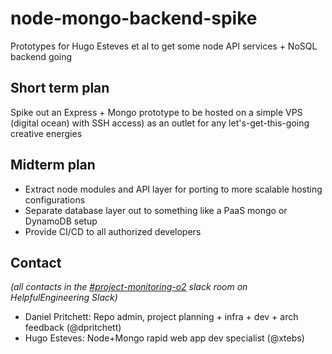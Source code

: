 # node-mongo-backend-spike
Prototypes for Hugo Esteves et al to get some node API services + NoSQL backend going

## Short term plan
Spike out an Express + Mongo prototype to be hosted on a simple VPS (digital ocean) with SSH access) as an outlet for any let's-get-this-going creative energies

## Midterm plan
- Extract node modules and API layer for porting to more scalable hosting configurations
- Separate database layer out to something like a PaaS mongo or DynamoDB setup
- Provide CI/CD to all authorized developers

## Contact
_(all contacts in the [#project-monitoring-o2](https://app.slack.com/client/TUTSYURT3/CV52VNTJM) slack room on HelpfulEngineering Slack)_
- Daniel Pritchett: Repo admin, project planning + infra + dev + arch feedback (@dpritchett)
- Hugo Esteves: Node+Mongo rapid web app dev specialist (@xtebs)
